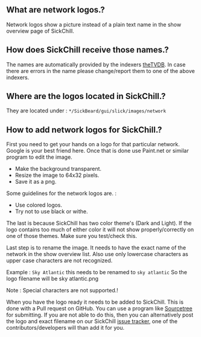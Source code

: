 ## What are network logos.?

Network logos show a picture instead of a plain text name in the show overview page of SickChill.

## How does SickChill receive those names.?

The names are automatically provided by the indexers [theTVDB](http://thetvdb.com/).
In case there are errors in the name please change/report them to one of the above indexers.

## Where are the logos located in SickChill.?

They are located under : `*/SickBeard/gui/slick/images/network`

## How to add network logos for SickChill.?

First you need to get your hands on a logo for that particular network. Google is your best friend here.
Once that is done use Paint.net or similar program to edit the image.

- Make the background transparent.
- Resize the image to 64x32 pixels.
- Save it as a png.

Some guidelines for the network logos are. :

- Use colored logos.
- Try not to use black or withe.

The last is because SickChill has two color theme's (Dark and Light). If the logo contains too much of either color it will not show properly/correctly on one of those themes. Make sure you test/check this.

Last step is to rename the image. It needs to have the exact name of the network in the show overview list.
Also use only lowercase characters as upper case characters are not recognized.

Example : `Sky Atlantic` this needs to be renamed to `sky atlantic` So the logo filename will be sky atlantic.png

Note : Special characters are not supported.!

When you have the logo ready it needs to be added to SickChill. This is done with a Pull request on GitHub. You can use a program like [Sourcetree](https://www.sourcetreeapp.com/) for submitting.
If you are not able to do this, then you can alternatively post the logo and exact filename on our SickChill [issue tracker](https://github.com/SickChill/SickChill/issues), one of the contributors/developers will than add it for you.
